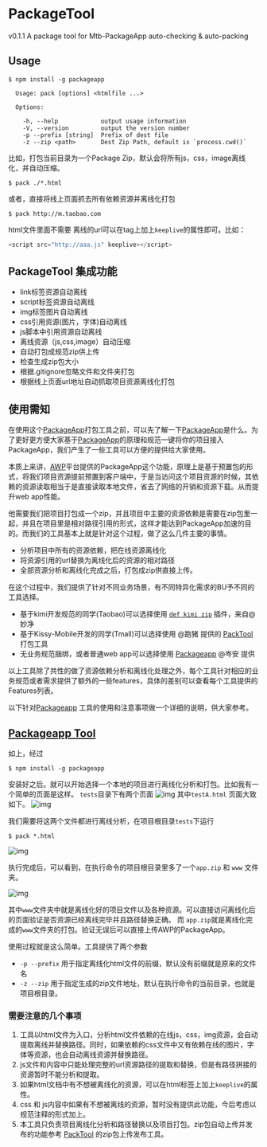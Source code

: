 # PackageTool

v0.1.1
A package tool for Mtb-PackageApp auto-checking & auto-packing

## Usage

```shell
$ npm install -g packageapp
```

```
  Usage: pack [options] <htmlfile ...>

  Options:

    -h, --help            output usage information
    -V, --version         output the version number
    -p --prefix [string]  Prefix of dest file
    -z --zip <path>       Dest Zip Path, default is `process.cwd()`
```

比如，打包当前目录为一个Package Zip，默认会将所有js，css，image离线化，并自动压缩。
```shell
$ pack ./*.html
```
或者，直接将线上页面抓去所有依赖资源并离线化打包
```
$ pack http://m.taobao.com
```


html文件里面不需要 离线的url可以在tag上加上`keeplive`的属性即可。比如：
```javascript
<script src="http://aaa.js" keeplive></script>
```

## PackageTool 集成功能

+ link标签资源自动离线
+ script标签资源自动离线
+ img标签图片自动离线
+ css引用资源(图片，字体)自动离线
+ js脚本中引用资源自动离线
+ 离线资源（js,css,image）自动压缩
+ 自动打包成规范zip供上传
+ 检查生成zip包大小
+ 根据.gitignore忽略文件和文件夹打包
+ 根据线上页面url地址自动抓取项目资源离线化打包


## 使用需知

在使用这个[PackageApp](http://www.atatech.org/articles/23279)打包工具之前，可以先了解一下[PackageApp](http://www.atatech.org/articles/23279)是什么。为了更好更方便大家基于[PackageApp](http://www.atatech.org/articles/23279)的原理和规范一键将你的项目接入PackageApp，我们产生了一些工具可以方便的提供给大家使用。

本质上来讲，[AWP](http://h5.taobao.org)平台提供的PackageApp这个功能，原理上是基于预置包的形式，将我们项目资源提前预置到客户端中，于是当访问这个项目资源的时候，其依赖的资源读取相当于是直接读取本地文件，省去了网络的开销和资源下载。从而提升web app性能。

他需要我们把项目打包成一个zip，并且项目中主要的资源依赖是需要在zip包里一起，并且在项目里是相对路径引用的形式，这样才能达到PackageApp加速的目的。而我们的工具基本上就是针对这个过程，做了这么几件主要的事情。

+ 分析项目中所有的资源依赖，把在线资源离线化
+ 将资源引用的url替换为离线化后的资源的相对路径
+ 全部资源分析和离线化完成之后，打包成zip供直接上传。

在这个过程中，我们提供了针对不同业务场景，有不同特异化需求的BU予不同的工具选择。

+ 基于kimi开发规范的同学(Taobao)可以选择使用 [`def kimi zip`](http://www.atatech.org/articles/29745?rnd=146754725) 插件，来自@妙净
+ 基于Kissy-Mobile开发的同学(Tmall)可以选择使用 @跑猪 提供的 [PackTool]() 打包工具
+ 无业务规范捆绑，或者普通web app可以选择使用 [Packageapp](https://www.npmjs.com/package/packageapp) @岑安 提供

以上工具除了共性的做了资源依赖分析和离线化处理之外，每个工具针对相应的业务规范或者需求提供了额外的一些features，具体的差别可以查看每个工具提供的Features列表。

以下针对[Packageapp](https://www.npmjs.com/package/packageapp) 工具的使用和注意事项做一个详细的说明，供大家参考。

## [Packageapp Tool](https://www.npmjs.com/package/packageapp)

如上，经过
```shell
$ npm install -g packageapp
```
安装好之后。就可以开始选择一个本地的项目进行离线化分析和打包。比如我有一个简单的页面是这样。
`tests`目录下有两个页面
![img](http://gw.alicdn.com/tfscom/TB16gJDHpXXXXXMXpXXkQvV2pXX-220-122.png)
其中`testA.html` 页面大致如下。
![img](http://gw.alicdn.com/tfscom/TB1uvlFHpXXXXbqXXXXfH0O8pXX-900-411.png)

我们需要将这两个文件都进行离线分析，在项目根目录`tests`下运行
```
$ pack *.html
```
![img](http://gw.alicdn.com/tfscom/TB1XxltHpXXXXXIaXXXWiF.3XXX-700-97.png)

执行完成后，可以看到，在执行命令的项目根目录里多了一个`app.zip` 和 `www` 文件夹。

![img](http://gw.alicdn.com/tfscom/TB1cptDHpXXXXazXpXXhAP7NVXX-400-123.png)

其中`www`文件夹中就是离线化好的项目文件以及各种资源。可以直接访问离线化后的页面验证是否资源已经离线完毕并且路径替换正确。
而 `app.zip`就是离线化完成的`www`文件夹的打包。验证无误后可以直接上传AWP的PackageApp。

使用过程就是这么简单。工具提供了两个参数

+ `-p --prefix` 用于指定离线化html文件的前缀，默认没有前缀就是原来的文件名
+ `-z --zip` 用于指定生成的zip文件地址，默认在执行命令的当前目录，也就是项目根目录。

### 需要注意的几个事项

1. 工具以html文件为入口，分析html文件依赖的在线js，css，img资源，会自动提取离线并替换路径。同时，如果依赖的css文件中又有依赖在线的图片，字体等资源，也会自动离线资源并替换路径。
2. js文件和内容中只能处理完整的url资源路径的提取和替换，但是有路径拼接的资源暂时不能分析和提取。
3. 如果html文档中有不想被离线化的资源，可以在html标签上加上`keeplive`的属性。
4. css 和 js内容中如果有不想被离线的资源，暂时没有提供此功能，今后考虑以规范注释的形式加上。
5. 本工具只负责项目离线化分析和路径替换以及项目打包。zip包自动上传并发布的功能参考 [PackTool](http://gitlab.alibaba-inc.com/h5-tools/packapp/blob/master/lib/upload.js) 的zip包上传发布工具。


